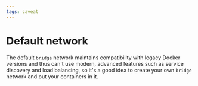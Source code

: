 ```yaml
---
tags: caveat
---
```


# Default network
The default `bridge` network maintains compatibility with legacy Docker versions and thus can't use modern, advanced features such as service discovery and load balancing, so it's a good idea to create your own `bridge` network and put your containers in it.
